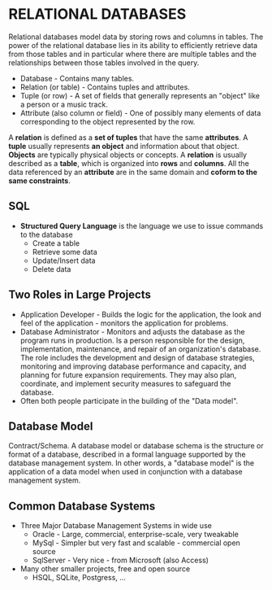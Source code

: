 # RELATIONAL DATABASES

Relational databases model data by storing rows and columns in tables. The
power of the relational database lies in its ability to efficiently retrieve
data from those tables and in particular where there are multiple tables and
the relationships between those tables involved in the query.

  * Database - Contains many tables.
  * Relation (or table) - Contains tuples and attributes.
  * Tuple (or row) - A set of fields that generally represents an "object" like a
person or a music track.
  * Attribute (also column or field) - One of possibly many elements of data
corresponding to the object represented by the row.

A **relation** is defined as a **set of tuples** that have the same **attributes**. A **tuple** usually represents **an object** and information about that object. **Objects** are typically physical objects or concepts. A **relation** is usually described as a **table**, which is organized into **rows** and **columns**. All the data referenced by an **attribute** are in the same domain and **coform to the same constraints**.

## SQL

* **Structured Query Language** is the language we use to issue commands to the database
	* Create a table
	* Retrieve some data
	* Update/Insert data
	* Delete data

## Two Roles in Large Projects
* Application Developer - Builds the logic for the application, the look and feel of the application - monitors the application for problems. 
* Database Administrator - Monitors and adjusts the database as the program runs in production. Is a person responsible for the design, implementation, maintenance, and repair of an organization's database. The role includes the development and design of database strategies, monitoring and improving database performance and capacity, and planning for future expansion requirements. They may also plan, coordinate, and implement security measures to safeguard the database.  
* Often both people participate in the building of the "Data model".

## Database Model

Contract/Schema. A database model or database schema is the structure or format of a database, described in a formal language supported by the database management system. In other words, a "database model" is the application of a data model when used in conjunction with a database management system.

## Common Database Systems

* Three Major Database Management Systems in wide use
	* Oracle - Large, commercial, enterprise-scale, very tweakable 
	* MySql - Simpler but very fast and scalable - commercial open source
	* SqlServer - Very nice - from Microsoft (also Access)
* Many other smaller projects, free and open source
	* HSQL, SQLite, Postgress, ...
